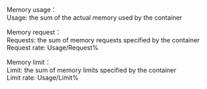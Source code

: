 Memory usage：<br>
  Usage: the sum of the actual memory used by the container<br>

Memory request：<br>
  Requests: the sum of memory requests specified by the container<br>
  Request rate: Usage/Request%<br>

Memory limit：<br>
  Limit: the sum of memory limits specified by the container<br>
  Limit rate: Usage/Limit%<br>